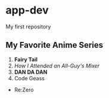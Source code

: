# app-dev
My first repository
## My Favorite Anime Series
1. **Fairy Tail**
2. *How I Attended an All-Guy's Mixer*
3. **DAN DA DAN**
4. Code Geass
- Re:Zero

